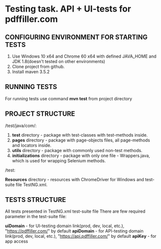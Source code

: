 # Testing task. API + UI-tests for pdffiller.com

## CONFIGURING ENVIRONMENT FOR STARTING TESTS

1. Use Windows 10 x64 and Chrome 60 x64 with defined JAVA_HOME and JDK 1.8(doesn't tested on other environments)
2. Clone project from github.
3. Install maven 3.5.2

## RUNNING TESTS

For running tests use command **mvn test** from project directory 

## PROJECT STRUCTURE

/test/java/com/:

1. **test** directory - package with test-classes with test-methods inside.
2. **pages** directory - package with page-objects files, all page-methods and locators inside.
3. **utils** directory - package with commonly used non-test methods.
4. **initializations** directory - package with only one file - Wrappers.java, which is used for wrapping Selenium methods.

/test:

**Resources** directory - resources with ChromeDriver for Windows and test-suite file TestNG.xml.

## TESTS STRUCTURE

All tests presented in TestNG.xml test-suite file
There are few required parameter in the test-suite file:

**uiDomain** - for UI-testing domain link(prod, dev, local, etc.), "https://pdffiller.com/" by default
**apiDomain** - for API-testing domain link(prod, dev, local, etc.), "https://api.pdffiller.com/" by default
**apiKey** - for app access


